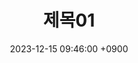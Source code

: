 ---
layout: post
title:  "제목01"
date:   2023-12-15 09:46:00 +0900
categories: 이론&nbsp;-&nbsp;네트워크
---